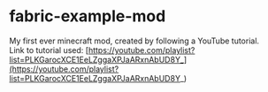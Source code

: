 # fabric-example-mod
 My first ever minecraft mod, created by following a YouTube tutorial. <br>
 Link to tutorial used: [https://youtube.com/playlist?list=PLKGarocXCE1EeLZggaXPJaARxnAbUD8Y_](https://youtube.com/playlist?list=PLKGarocXCE1EeLZggaXPJaARxnAbUD8Y_)